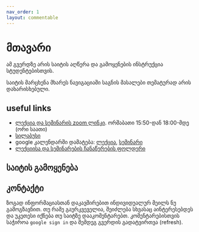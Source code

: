 ```yaml
---
nav_order: 1
layout: commentable
---
```

# მთავარი
ამ გვერდზე არის საიტის აღწერა და გამოყენების ინსტრუქცია სტუდენტებისთვის.

საიტის მარცხენა მხარეს ნავიგაციაში საგნის მასალები თემატურად არის დახარისხებული. 

## useful links
- [ლექცია და სემინარის zoom ლინკი](https://zoom.us/j/6528590158). ორშაბათი 15:50-დან 18:00-მდე (ორი საათი)
- [სილაბუსი](/content/files/syllabus.pdf)
- google კალენდარში დამატება: [ლექცია](https://calendar.google.com/event?action=TEMPLATE&tmeid=NjcxcWZlamluNHIxZ3Q3MDd0cjQzbTlyMWRfMjAyMDA5MjhUMTE1MDAwWiBpLm1naHZkbGlhc2h2aWxpQGZyZWV1bmkuZWR1Lmdl&tmsrc=i.mghvdliashvili%40freeuni.edu.ge&scp=ALL), [სემინარი](https://calendar.google.com/event?action=TEMPLATE&tmeid=M2Niam9jMHY2bmdlMHQ2ZTE3NGJ0Y2I0ZThfMjAyMDA5MjhUMTMwMDAwWiBpLm1naHZkbGlhc2h2aWxpQGZyZWV1bmkuZWR1Lmdl&tmsrc=i.mghvdliashvili%40freeuni.edu.ge&scp=ALL)
- [ლექციისა და სემინარების ჩანაწერების ფოლდერი](https://drive.google.com/drive/folders/1A_MuZu_aV53I5GNMrpHNS3hMtjy1DFSp?usp=sharing)

## საიტის გამოყენება


## კონტაქტი
ზოგად ინფორმაციასთან დაკავშირებით ინდივიდუალურ მეილს ნუ გამოგზავნით. თუ რამე გაურკვეველია, შეიძლება სხვასაც აინტერესებდეს და უკეთესი იქნება თუ საიტზე დააკომენტარებთ. კომენტარებისთვის საჭიროა `google sign in` და შემდეგ გვერდის გადატვირთვა (refresh).

